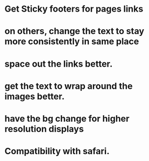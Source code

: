 # Get Sticky footers for pages links #
# on others, change the text to stay more consistently in same place #
# space out the links better. #
# get the text to wrap around the images better. #
# have the bg change for higher resolution displays #
# Compatibility with safari. #
